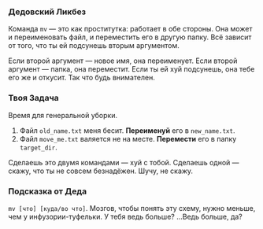 ### Дедовский Ликбез

Команда `mv` — это как проститутка: работает в обе стороны. Она может и переименовать файл, и переместить его в другую папку. Всё зависит от того, что ты ей подсунешь вторым аргументом.

Если второй аргумент — новое имя, она переименует. Если второй аргумент — папка, она переместит. Если ты ей хуй подсунешь, она тебе его же и откусит. Так что будь внимателен.

### Твоя Задача

Время для генеральной уборки.

1.  Файл `old_name.txt` меня бесит. **Переименуй** его в `new_name.txt`.
2.  Файл `move_me.txt` валяется не на месте. **Перемести** его в папку `target_dir`.

Сделаешь это двумя командами — хуй с тобой. Сделаешь одной — скажу, что ты не совсем безнадёжен. Шучу, не скажу.

### Подсказка от Деда

`mv [что] [куда/во что]`. Мозгов, чтобы понять эту схему, нужно меньше, чем у инфузории-туфельки. У тебя ведь больше? ...Ведь больше, да?
